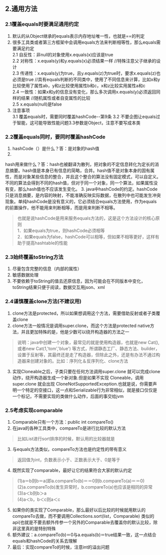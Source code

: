 ## 2.通用方法

### 2.1覆盖equals时要满足通用约定

1. 默认的从Object继承的equals表示内存地址唯一性，也就是==的判定
2. 很多工具类或者第三方框架中会调用equals方法来判断相等性，那么equals需要满足约定  
   2.1 自反性：非null的对象使用x.equals(x)应该是true  
   2.2 对称性：x.equals(y)和y.equals(x)必须结果一样 //特殊注意父子继承的设计  
   2.3 传递性：x.equals(y)为true，且y.equals(z)为true时，要求x.equals(z)也必须是true
   //具有equals判断的不同类中，使用了不同信息来计算，比如x和y比较使用了属性ab，y和z比较使用属性b和c，x和z比较实用属性a和c  
   2.4 一致性：如果x和y的信息没有变化，那么多次调用x.equals(y)必须返回同样的结果 //随机属性或者自变属性的比较  
   2.5 x.equals(null)是false
3. 注意事项  
   3.1 覆盖equals时，需要同时覆盖hashCode--第9条
   3.2 不要企图让equals过于智能，这可能导致性能问题3.3参数是Object，注意不要写成本类

### 2.2覆盖equals同时，要同时覆盖hashCode

1. hashCode（）是什么？答：是对象的hash值
2.
hash用来做什么？答：hash也被翻译为散列，把对象的不定信息转化为定长的消息摘要。hash值是本身已有信息的简略，合并。hash值不是对象本身的固有属性，而是对象某些信息的整合，并且这个整合的算法没有固定模式，可以自定义。不同的算法会得到不同的hash值，但对于同一个对象，同一个算法，如果属性没有变，那么hash值也不应该发生变化。
3.
java中hashCode的约定。hashCode只是消息摘要，是内容的映射，不能准确反映实际数据，在散列中也可能发生冲突现象。单纯hashCode是没有意义的，它必须结合equals方法使用，作为equals的前置操作，他不能用来判断相等，而是用来判断不相等。

> 也就是说hashCode是用来服务equals方法的，这是这个方法设计的核心原则  
> 1．如果equals为true，则hashCode必须相等  
> 2．如果equals为false，hashCode可以相等，但如果不相等更好，这样有助于提高hashtable的性能

### 2.3始终覆盖toString方法

1. 尽量包含完整的信息（内部的属性）
2. 敏感数据处理
3. 不要依赖于toString的值去还原信息，因为可能会在不同版本中变化，toString结果只便于阅读，数据交互用json、xml

### 2.4谨慎覆盖clone方法(不建议用)

1. clone方法是protected，所以如果想调用这个方法，需要借助反射或者子类覆盖clone
2. clone方法一般情况是调用super.clone，而这个方法是protected native方法，并且更加特殊的是，他是少数可以绕开构造器的方法之一

> 说明：java中创建一个对象，最常见的就是使用构造器，也就是new Cat(),或者new Cat(1,'tom','blue')
> 等方式，所谓静态工厂、静态方法、builder，设置于反射等，其最终还是走了构造器，但除此之外，还是有办法不通过构造器来创建对象的。比如：序列化＆反序列化、clone方法

3. 实现Cloneable之后，子类只要在任何方法调用super.clone 就可以完成clone动作，绕开构造器生成一个新对象.但是如果不实现
   Cloneable，调用 super.clone 就会出现
   CloneNotSupportedException.也就是说，你需要声明一个特定的空接口，这一点和Serializable行为非常相似，就是接口仅仅是一个标记，不需要实现的类做什么动作，后面的事交给jvm

### 2.5考虑实现comparable

1. Comparable只有一个方法：public int compareTo()
2. 在java的各种工具类中，compareTo是进行比较的默认方法

> 比如List<T>进行sort排序的时候，默认用的比较器就是

3. 与equals方法类似，compareTo方法也是约定性的带有意义

> 返回值为int，负数表示小于、正数表示大于、0是等于

4. 既然实现了comparable，最好让它的结果符合大家的默认约定

> (1)a＝b则b＝a(即a.compareTo(b)＝＝0则b.compareTo(a)＝＝0)  
(2)a.compareTo(b)发生异常时，b.compareTo(a)也应该是相同的异常  
(3)a＜b则b＞a  
(4)a＜b，b＜c则a＜c

5. 如果你的类实现了Comparable，那么最好以后比较的时候就用默认的compareTo去做，而不要调用Collections.sort(list，Comparable)
   类似的api(也就是不要去额外传参一个另外的Comparable去覆盖你的默认比较，除非这里真的是特别特殊
6. 额外建议：a.compareTo(b)＝0与a.equals(b)＝true结果一致，这一点结合equals和hashCode的关系去理解
7. 最后：实现compareTo的时候，注意int的溢出问题

